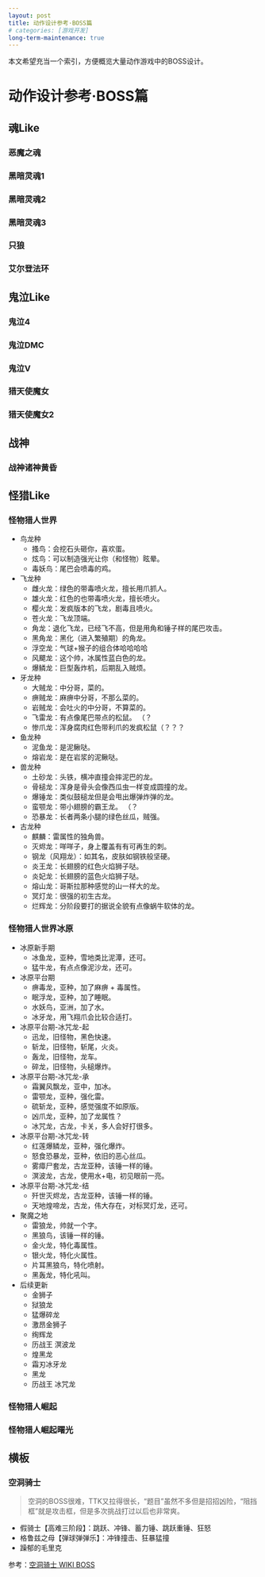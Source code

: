```yaml
---
layout: post
title: 动作设计参考·BOSS篇
# categories: [游戏开发]
long-term-maintenance: true
---
```


本文希望充当一个索引，方便概览大量动作游戏中的BOSS设计。


# 动作设计参考·BOSS篇


## 魂Like


### 恶魔之魂


### 黑暗灵魂1


### 黑暗灵魂2


### 黑暗灵魂3


### 只狼


### 艾尔登法环


## 鬼泣Like


### 鬼泣4


### 鬼泣DMC


### 鬼泣V


### 猎天使魔女


### 猎天使魔女2


## 战神


### 战神诸神黄昏


## 怪猎Like


### 怪物猎人世界

+ 鸟龙种
  + 搔鸟：会挖石头砸你，喜欢蛋。
  + 炫鸟：可以制造强光让你（和怪物）眩晕。
  + 毒妖鸟：尾巴会喷毒的鸡。
+ 飞龙种
  + 雌火龙：绿色的带毒喷火龙，擅长用爪抓人。
  + 雄火龙：红色的也带毒喷火龙，擅长喷火。
  + 樱火龙：发疯版本的飞龙，剧毒且喷火。
  + 苍火龙：飞龙顶端。
  + 角龙：退化飞龙，已经飞不高，但是用角和锤子样的尾巴攻击。
  + 黑角龙：黑化（进入繁殖期）的角龙。
  + 浮空龙：气球+猴子的组合体哈哈哈哈
  + 风飃龙：这个帅，冰属性蓝白色的龙。
  + 爆鳞龙：巨型轰炸机，后期乱入贼烦。
+ 牙龙种
  + 大贼龙：中分哥，菜的。
  + 痹贼龙：麻痹中分哥，不那么菜的。
  + 岩贼龙：会吐火的中分哥，不算菜的。
  + 飞雷龙：有点像尾巴带点的松鼠。 （？
  + 惨爪龙：浑身腐肉红色带利爪的发疯松鼠（？？？
+ 鱼龙种
  + 泥鱼龙：是泥鳅哒。
  + 熔岩龙：是在岩浆的泥鳅哒。
+ 兽龙种
  + 土砂龙：头铁，横冲直撞会摔泥巴的龙。
  + 骨槌龙：浑身是骨头会像西瓜虫一样变成圆撞的龙。
  + 爆锤龙：类似鼓槌龙但是会甩出爆弹炸弹的龙。
  + 蛮颚龙：带小翅膀的霸王龙。 （？
  + 恐暴龙：长者两条小腿的绿色丝瓜，贼强。
+ 古龙种
  + 麒麟：雷属性的独角兽。
  + 灭烬龙：咩咩子，身上覆盖有有可再生的刺。
  + 钢龙（风翔龙）：如其名，皮肤如钢铁般坚硬。
  + 炎王龙：长翅膀的红色火焰狮子哒。
  + 炎妃龙：长翅膀的蓝色火焰狮子哒。
  + 熔山龙：哥斯拉那种感觉的山一样大的龙。
  + 冥灯龙：很强的初生古龙。
  + 烂辉龙：分阶段要打的据说全貌有点像蜗牛软体的龙。


### 怪物猎人世界冰原

+ 冰原新手期
  + 冰鱼龙，亚种，雪地类比泥潭，还可。
  + 猛牛龙，有点点像泥沙龙，还可。
+ 冰原平台期
  + 痹毒龙，亚种，加了麻痹 + 毒属性。
  + 眠浮龙，亚种，加了睡眠。
  + 水妖鸟，亚洲，加了水。
  + 冰牙龙，用飞翔爪会比较合适打。
+ 冰原平台期-冰咒龙-起
  + 迅龙，旧怪物，黑色快速。
  + 斩龙，旧怪物，斩尾，火炎。
  + 轰龙，旧怪物，龙车。
  + 碎龙，旧怪物，头槌爆炸。
+ 冰原平台期-冰咒龙-承
  + 霜翼风飘龙，亚中，加冰。
  + 雷颚龙，亚种，强化雷。
  + 硫斩龙，亚种，感觉强度不如原版。
  + 凶爪龙，亚种，加了龙属性？
  + 冰咒龙，古龙，卡关，多人会好打很多。
+ 冰原平台期-冰咒龙-转
  + 红莲爆鳞龙，亚种，强化爆炸。
  + 怒食恐暴龙，亚种，依旧的恶心丝瓜。
  + 雾瘴尸套龙，古龙亚种，该锤一样的锤。
  + 溟波龙，古龙，使用水+电，初见眼前一亮。
+ 冰原平台期-冰咒龙-结
  + 歼世灭烬龙，古龙亚种，该锤一样的锤。
  + 天地煌啼龙，古龙，伟大存在，对标冥灯龙，还可。
+ 聚魔之地
  + 雷狼龙，帅就一个字。
  + 黑狼鸟，该锤一样的锤。
  + 金火龙，特化毒属性。
  + 银火龙，特化火属性。
  + 片耳黑狼鸟，特化喷射。
  + 黑轰龙，特化吼叫。
+ 后续更新
  + 金狮子
  + 狱狼龙
  + 猛爆碎龙
  + 激昂金狮子
  + 绚辉龙
  + 历战王 溟波龙
  + 煌黑龙
  + 霜刃冰牙龙
  + 黑龙
  + 历战王 冰咒龙


### 怪物猎人崛起


### 怪物猎人崛起曙光


## 横板


### 空洞骑士

> 空洞的BOSS很难，TTK又拉得很长，“题目”虽然不多但是招招凶险，“阻挡框”就是攻击框，但是多次挑战打过以后也非常爽。

+ 假骑士【高难三阶段】：跳跃、冲锋、蓄力锤、跳跃重锤、狂怒
+ 格鲁兹之母【弹球弹弹乐】：冲锋撞击、狂暴猛撞
+ 躁郁的毛里克

参考：[空洞骑士 WIKI BOSS](https://hkss.huijiwiki.com/wiki/Boss_(%E7%A9%BA%E6%B4%9E%E9%AA%91%E5%A3%AB))
